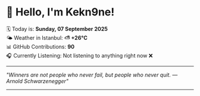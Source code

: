 # 👋 Hello, I'm Kekn9ne!

🗓️ Today is: **Sunday, 07 September 2025**  
🌤️ Weather in Istanbul: **⛅️  +26°C**  
📊 GitHub Contributions: **90**  
🎧 Currently Listening: Not listening to anything right now ❌

---

_"Winners are not people who never fail, but people who never quit. — *Arnold Schwarzenegger*"_

---
